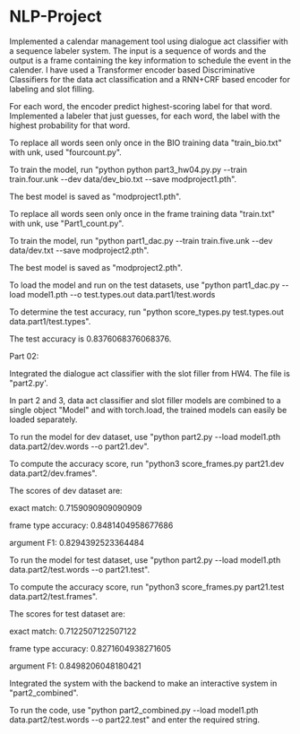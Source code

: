 # NLP-Project


Implemented a calendar management tool using dialogue act classifier with a sequence labeler system. The input is a sequence of words and the output is a frame containing the key information to schedule the event in the calender. I have used a Transformer encoder based Discriminative Classifiers for the data act classification and a RNN+CRF based encoder for labeling and slot filling.

For each word, the encoder predict highest-scoring label for that word. Implemented a labeler that just guesses, for each word, the label with the highest probability for that word.

To replace all words seen only once in the BIO training data "train_bio.txt" with unk, used "fourcount.py".

To train the model, run "python python part3_hw04.py.py --train train.four.unk --dev data/dev_bio.txt --save modproject1.pth".

The best model is saved as "modproject1.pth".

To replace all words seen only once in the frame training data "train.txt" with unk, use "Part1_count.py".

To train the model, run "python part1_dac.py --train train.five.unk --dev data/dev.txt --save modproject2.pth".

The best model is saved as "modproject2.pth".


To load the model and run on the test datasets, use "python part1_dac.py --load model1.pth --o test.types.out data.part1/test.words

To determine the test accuracy, run "python score_types.py test.types.out data.part1/test.types".

The test accuracy is 0.8376068376068376.



Part 02:

Integrated the dialogue act classifier with the slot filler from HW4. The file is "part2.py'.

In part 2 and 3, data act classifier and slot filler models are combined to a single object "Model" and with torch.load, the trained models can easily be loaded separately.

To run the model for dev dataset, use "python part2.py --load model1.pth data.part2/dev.words --o part21.dev".

To compute the accuracy score, run "python3 score_frames.py part21.dev data.part2/dev.frames".

The scores of dev dataset are:

exact match:         0.7159090909090909

frame type accuracy: 0.8481404958677686

argument F1:         0.8294392523364484

To run the model for test dataset, use "python part2.py --load model1.pth data.part2/test.words --o part21.test".

To compute the accuracy score, run "python3 score_frames.py part21.test data.part2/test.frames".

The scores for test dataset are:

exact match:         0.7122507122507122

frame type accuracy: 0.8271604938271605

argument F1:         0.8498206048180421

Integrated the system with the backend to make an interactive system in "part2_combined".

To run the code, use "python part2_combined.py --load model1.pth data.part2/test.words --o part22.test" and enter the required string. 
